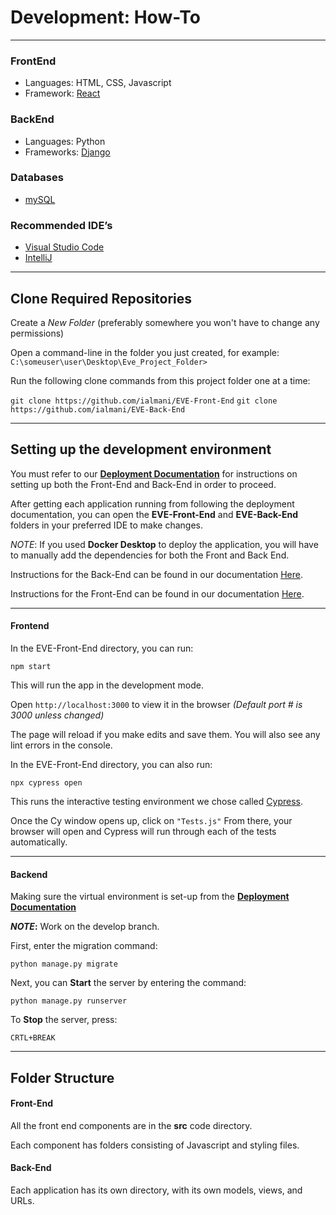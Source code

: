 # Development: How-To
___
### FrontEnd
- Languages: HTML, CSS, Javascript
- Framework: [React](https://reactjs.org/)
### BackEnd
- Languages: Python
- Frameworks: [Django](https://www.djangoproject.com/)
### Databases
- [mySQL](https://www.mysql.com/)
### Recommended IDE’s
- [Visual Studio Code](https://code.visualstudio.com/download)
- [IntelliJ](https://www.jetbrains.com/idea/download/)
___
## Clone Required Repositories
Create a *New Folder* (preferably somewhere you won't have to change any permissions) 

Open a command-line in the folder you just created, for example:
``` C:\someuser\user\Desktop\Eve_Project_Folder> ```

Run the following clone commands from this project folder one at a time:

```git clone https://github.com/ialmani/EVE-Front-End```
```git clone https://github.com/ialmani/EVE-Back-End```
___
## Setting up the development environment
You must refer to our **[Deployment Documentation](https://github.com/ialmani/EVE/tree/master/Documentation/Deployment.md)** for instructions on setting up both the Front-End and Back-End in order to proceed.

After getting each application running from following the deployment documentation, you can open the **EVE-Front-End** and **EVE-Back-End** folders in your preferred IDE to make changes.

*NOTE*: If you used **Docker Desktop** to deploy the application, you will have to manually add the dependencies for both the Front and Back End.

Instructions for the Back-End can be found in our documentation [Here](https://github.com/ialmani/EVE/blob/master/Documentation/Deployment.md#deployment-back-end).

Instructions for the Front-End can be found in our documentation [Here](https://github.com/ialmani/EVE/blob/master/Documentation/Deployment.md#deployment-front-end).
___
#### **Frontend**
In the EVE-Front-End directory, you can run:

```npm start```

This will run the app in the development mode.

Open ```http://localhost:3000``` to view it in the browser 
*(Default port # is 3000 unless changed)*

The page will reload if you make edits and save them.
You will also see any lint errors in the console.

In the EVE-Front-End directory, you can also run:

```npx cypress open```

This runs the interactive testing environment we chose called [Cypress](https://www.cypress.io/).

Once the Cy window opens up, click on
```"Tests.js"```
From there, your browser will open and Cypress will run through each of the tests automatically.
___
#### **Backend**

Making sure the virtual environment is set-up from the **[Deployment Documentation](https://github.com/ialmani/EVE/blob/master/Documentation/Deployment.md#setting-up-virtual-environment)**

***NOTE*:** Work on the develop branch.

First, enter the migration command:

```python manage.py migrate```

Next, you can **Start** the server by entering the command: 

```python manage.py runserver```

To **Stop** the server, press:  

```CRTL+BREAK```
___
## Folder Structure

#### Front-End

All the front end components are in the **src** code directory.

Each component has folders consisting of Javascript and styling files.

#### Back-End

Each application has its own directory, with its own models, views, and URLs.

